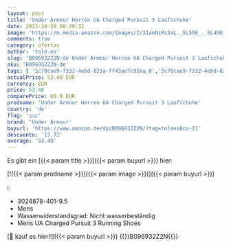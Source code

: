```yaml
---
layout: post
title: 'Under Armour Herren UA Charged Pursuit 3 Laufschuhe'
date: 2023-10-29 08:29:32
image: 'https://m.media-amazon.com/images/I/31aeNiMs3aL._SL500_._SL400_.jpg'
comments: true
category: ofertas
author: 'tole.es'
slug: 'B096932Z2N-de Under Armour Herren UA Charged Pursuit 3 Laufschuhe'
sku: 'B096932Z2N-de'
tags: [ '5c70cae9-f332-4ebd-823a-ff43ae7c92ea_0','5c70cae9-f332-4ebd-823a-ff43ae7c92ea_1501','5c70cae9-f332-4ebd-823a-ff43ae7c92ea_741502','Arborist Merchandising Root','Fashion','Herren-Laufschuhe','Herren-Straßenlaufschuhe','Herrenmode','Herrenschuhe','Self Service','Sneaker & Sportschuhe für Herren','Special Features Stores','Sport & Freizeit','Sport- & Outdoorschuhe für Herren','Under Armour SS-23','ef3a019d-6628-41d5-b303-291126686917_0','ef3a019d-6628-41d5-b303-291126686917_5701','under armour','vnethrav_Clarks_Under Armour_Me and Friends_Havaianas','🇩🇪', ]
actualPrice: 53.48 EUR
currency: EUR
price: 53.48
comparePrice: 65.0 EUR
prodname: 'Under Armour Herren UA Charged Pursuit 3 Laufschuhe'
country: 'de'
flag: '🇩🇪'
brand: 'Under Armour'
buyurl: 'https://www.amazon.de/dp/B096932Z2N/?tag=tolees0ca-21'
descuento: '17.72'
average: '53.48'
---
```


Es gibt ein [{{< param title >}}]({{< param buyurl >}}) hier:

[![{{< param prodname >}}]({{< param image >}})]({{< param buyurl >}})

ℹ️:

- 3024878-401-9.5
- Mens
- Wasserwiderstandsgrad: Nicht wasserbeständig
- Mens UA Charged Pursuit 3 Running Shoes

[🛒 kauf es hier!!]({{< param buyurl >}})
{{<world>}}B096932Z2N{{</world>}}
